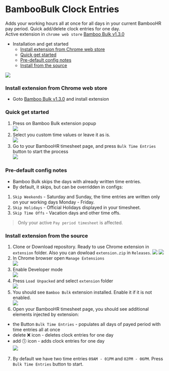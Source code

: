 # BambooBulk Clock Entries

Adds your working hours all at once for all days in your current BambooHR pay period. Quick add/delete clock entries for one day.  
Active extension in `chrome web store` [Bamboo Bulk v1.3.0](https://chromewebstore.google.com/detail/bamboo-bulk/eamnacflhenaamlhfammimplkgjhfdci)
<!-- TOC -->
* Installation and get started
    * [Install extension from Chrome web store](#install-from-chrome-web-store)
    * [Quick get started](#quick-get-started)
    * [Pre-default config notes](#predefault-config-notes)
    * [Install from the source](#install-extension-from-the-source)
<!-- TOC -->
![](assets/social_preview.png)

<a name="install-from-chrome-web-store"></a>
### Install extension from Chrome web store
- Goto [Bamboo Bulk v1.3.0](https://chromewebstore.google.com/detail/bamboo-bulk/eamnacflhenaamlhfammimplkgjhfdci) and install extension

<a name="quick-get-started"></a>
### Quick get started
1) Press on Bamboo Bulk extension popup    
   ![](assets/_7_press_bamboo_bulk_ext.png)
2) Select you custom time values or leave it as is.   
   ![](assets/social_preview.png)
3) Go to your BambooHR timesheet page, and press `Bulk Time Entries` button to start the process    
   ![](assets/functionality2.gif)

<a name="predefault-config-notes"></a>  
### Pre-default config notes
- Bamboo Bulk skips the days with already written time entries.
- By default, it skips, but can be overridden in configs:
1) `Skip Weekends` - Saturday and Sunday, the time entries are written only on your working days Monday - Friday.
2) `Skip Holidays` - Official Holidays displayed in your timesheet.
3) `Skip Time Offs` - Vacation days and other time offs.

> Only your active `Pay period timesheet` is affected.

<a name="install-from-the-source"></a>
### Install extension from the source 

1) Clone or Download repository. Ready to use Chrome extension in `extension` folder.
Also you can dowload `extension.zip` in `Releases`.
![](assets/_1_1_download.png)
![](assets/_1_download.png)
2) In Chrome browser open `Manage Extensions`  
![](assets/_2_open_manage_extensions.png)
3) Enable Developer mode  
![](assets/_3_enable_developer_mode.png)
4) Press `Load Unpacked` and select `extension` folder  
![](assets/_4_load_unpacked.png)
5) You should see `Bamboo Bulk` extension installed. Enable it if it is not enabled.  
![](assets/_5_bambooBulk_installed.png)
6) Open your BambooHR timesheet page, you should see additional elements injected by extension:    
- the Button `Bulk Time Entries` - populates all days of payed period with time entries all at once
- delete ❌ icon - deletes clock entries for one day
- add 🕔 icon - adds clock entries for one day  
  ![](assets/_6_bamboo_bulk_and_one_day_btns.png)
7) By default we have two time entries `09AM - 01PM` and `02PM - 06PM`. 
Press `Bulk Time Entries` button to start.



